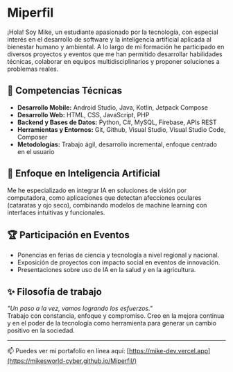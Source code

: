 # Miperfil
¡Hola! Soy Mike, un estudiante apasionado por la tecnología, con especial interés en el desarrollo de software y la inteligencia artificial aplicada al bienestar humano y ambiental. A lo largo de mi formación he participado en diversos proyectos y eventos que me han permitido desarrollar habilidades técnicas, colaborar en equipos multidisciplinarios y proponer soluciones a problemas reales.

## 🚀 Competencias Técnicas

- **Desarrollo Mobile:** Android Studio, Java, Kotlin, Jetpack Compose  
- **Desarrollo Web:** HTML, CSS, JavaScript, PHP  
- **Backend y Bases de Datos:** Python, C#, MySQL, Firebase, APIs REST  
- **Herramientas y Entornos:** Git, Github, Visual Studio, Visual Studio Code, Composer  
- **Metodologías:** Trabajo ágil, desarrollo incremental, enfoque centrado en el usuario  

## 🧠 Enfoque en Inteligencia Artificial

Me he especializado en integrar IA en soluciones de visión por computadora, como aplicaciones que detectan afecciones oculares (cataratas y ojo seco), combinando modelos de machine learning con interfaces intuitivas y funcionales.


## 🏆 Participación en Eventos

- Ponencias en ferias de ciencia y tecnología a nivel regional y nacional.
- Exposición de proyectos con impacto social en eventos de innovación.
- Presentaciones sobre uso de IA en la salud y en la agricultura.

## ✨ Filosofía de trabajo

_"Un paso a la vez, vamos logrando los esfuerzos."_  
Trabajo con constancia, enfoque y compromiso. Creo en la mejora continua y en el poder de la tecnología como herramienta para generar un cambio positivo en la sociedad.

---

📫 Puedes ver mi portafolio en línea aquí: [https://mike-dev.vercel.app](https://mikesworld-cyber.github.io/Miperfil/)
